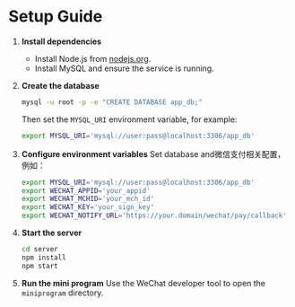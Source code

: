 # Setup Guide

1. **Install dependencies**
   - Install Node.js from [nodejs.org](https://nodejs.org/).
   - Install MySQL and ensure the service is running.
2. **Create the database**
   ```bash
   mysql -u root -p -e "CREATE DATABASE app_db;"
   ```
   Then set the `MYSQL_URI` environment variable, for example:
   ```bash
   export MYSQL_URI='mysql://user:pass@localhost:3306/app_db'
   ```
3. **Configure environment variables**
   Set database and微信支付相关配置，例如：
   ```bash
   export MYSQL_URI='mysql://user:pass@localhost:3306/app_db'
   export WECHAT_APPID='your_appid'
   export WECHAT_MCHID='your_mch_id'
   export WECHAT_KEY='your_sign_key'
   export WECHAT_NOTIFY_URL='https://your.domain/wechat/pay/callback'
   ```

4. **Start the server**
   ```bash
   cd server
   npm install
   npm start
   ```

5. **Run the mini program**
   Use the WeChat developer tool to open the `miniprogram` directory.
